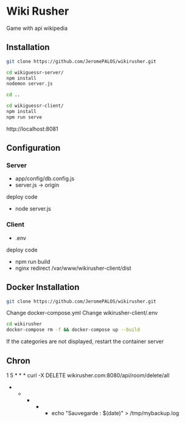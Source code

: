 # Wiki Rusher

Game with api wikipedia


## Installation
```bash
git clone https://github.com/JeromePALOS/wikirusher.git

cd wikiguessr-server/ 
npm install
nodemon server.js

cd ..

cd wikiguessr-client/ 
npm install
npm run serve

```

http://localhost:8081

## Configuration
### Server
* app/config/db.config.js
* server.js -> origin

deploy code
* node server.js

### Client
* .env

deploy code
* npm run build
* nginx redirect /var/www/wikirusher-client/dist

## Docker Installation
```bash
git clone https://github.com/JeromePALOS/wikirusher.git
```

Change docker-compose.yml
Change wikirusher-client/.env


```bash
cd wikirusher
docker-compose rm -f && docker-compose up --build
```

If the categories are not displayed, restart the container server


## Chron

1 5 * * * curl -X DELETE wikirusher.com:8080/api/room/delete/all
* * * * * echo "Sauvegarde : $(date)" > /tmp/mybackup.log


